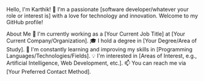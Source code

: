 Hello, I'm Karthik! 👋
I'm a passionate [software developer/whatever your role or interest is] with a love for technology and innovation. Welcome to my GitHub profile!

About Me
💼 I'm currently working as a [Your Current Job Title] at [Your Current Company/Organization].
🎓 I hold a degree in [Your Degree/Area of Study].
🌱 I'm constantly learning and improving my skills in [Programming Languages/Technologies/Fields].
💡 I'm interested in [Areas of Interest, e.g., Artificial Intelligence, Web Development, etc.].
📫 You can reach me via [Your Preferred Contact Method].
